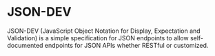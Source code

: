 JSON-DEV
========

JSON-DEV (JavaScript Object Notation for Display, Expectation and Validation) is a simple specification for JSON endpoints to allow self-documented endpoints for JSON APIs whether RESTful or customized.
